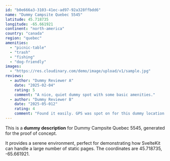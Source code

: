 ```yaml
---
id: "b0e666a3-3103-41ec-ad97-92a328ffbdd6"
name: "Dummy Campsite Quebec 5545"
latitude: 45.718735
longitude: -65.661921
continent: "north-america"
country: "canada"
region: "quebec"
amenities:
  - "picnic-table"
  - "trash"
  - "fishing"
  - "dog-friendly"
images:
  - "https://res.cloudinary.com/demo/image/upload/v1/sample.jpg"
reviews:
  - author: "Dummy Reviewer A"
    date: "2025-02-04"
    rating: 5
    comment: "A nice, quiet dummy spot with some basic amenities."
  - author: "Dummy Reviewer B"
    date: "2025-05-012"
    rating: 4
    comment: "Found it easily. GPS was spot on for this dummy location."
---
```


This is a **dummy description** for Dummy Campsite Quebec 5545, generated for the proof of concept.

It provides a serene environment, perfect for demonstrating how SvelteKit can handle a large number of static pages. The coordinates are 45.718735, -65.661921.
